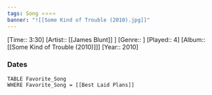 ```yaml
---
tags: Song ⭐⭐⭐⭐ 
banner: "![[Some Kind of Trouble (2010).jpg]]"
---
```

[Time:: 3:30]
[Artist:: [[James Blunt]] ]
[Genre:: ]
[Played:: 4]
[Album:: [[Some Kind of Trouble (2010)]]]
[Year:: 2010]
### Dates
````dataview
TABLE Favorite_Song
WHERE Favorite_Song = [[Best Laid Plans]]
````